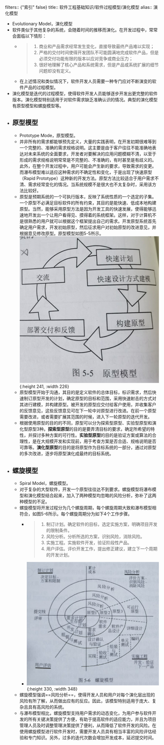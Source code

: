 filters:: {"索引" false}
title:: 软件工程基础知识/软件过程模型/演化模型
alias:: 演化模型

- Evolutionary Model，演化模型
- 软件类似于其他复杂的系统，会随着时间的推移而演化。在开发过程中，常常会面临以下情形：
	- > 1. 商业和产品需求经常发生变化，直接导致最终产品难以实现；
	  > 2. 严格的交付时间使得开发团队不可能圆满地完成软件产品，但是必须交付功能有限的版本以应对竞争或商业压力；
	  > 3. 很好地理解了核心产品和系统需求，但是产品或系统扩展的细节问题却没有定义。
	- 在上述情况和类似情况下，软件开发人员需要一种专门应对不断演变的软件产品的过程模型。
- 演化模型是迭代的过程模型，使得软件开发人员能够逐步开发出更完整的软件版本。演化模型特别适用于对软件需求缺乏准确认识的情况。典型的演化模型有原型模型和螺旋模型等。
- ## 原型模型
	- Prototype Mode，原型模型。
	- 并非所有的需求都能够预先定义，大量的实践表明，在开发初期很难等到一个完整的、准确的需求规格说明。这主要是由于客户往往不能准确地表达对未来系统的全面要求，开发者对要解决的应用问题模糊不清，以至于形成的需求规格说明常常是不完整的、不准确的，有时甚至是有歧义的。此外，在整个开发过程中，用户可能会产生新的要求，导致需求的变更。而瀑布模型难以适应这种需求的不确定性和变化，于是出现了快速原型（Rapid Prototype）这种新的开发方法。原型方法比较适合于用户需求不清、需求经常变化的情况。当系统规模不是很大也不太复杂时，采用该方法比较好。
	- 原型是预期系统的一个可执行版本，反映了系统性质的一个选定的子集。一个原型不必满足目标软件的所有约束，其目的是能快速、低成本地构建原型。当然，能够采用原型方法是因为开发工具的快速发展，使得能够迅速地开发出一个让用户看得见、摸得着的系统框架。这样，对于计算机不是很熟悉的用户就可以根据这个框架提出自己的需求。开发原型系统首先确定用户需求，开发初始原型，然后征求用户对初始原型的改进意见，并根据意见修改原型。原型模型如图5-5所示。
	  ![image.png](../assets/image_1651746187382_0.png){:height 241, :width 226}
	- 原型模型开始于沟通，其目的是定义软件的总体目标，标识需求，然后快速制订原型开发的计划，确定原型的目标和范围，采用快速射击的方式对其进行建模，并构建原型。被开发的原型应交付给客户使用，并收集客户的反馈意见，这些反馈意见可在下一轮中对原型进行改进。在前一个原型需要改进，或者需要扩展其范围的时候，进入下一轮原型的迭代开发。
	- 根据使用原型的目的的不同，原型可以分为探索型原型、实验型原型和演化型原型3种。**探索型原型**的目的是要弄清目标的要求，确定所希望的特性，并探讨多种方案的可行性。**实验型原型**的目的是验证方案或算法的合理性，是在大规模开发和实现前，用于考查方案是否合适、规格说明是否可靠等。**演化型原型**的目的是将原型作为目标系统的一部分，通过对原型的多次改进，逐步将原型演化成最终的目标系统。
- ## 螺旋模型
	- Spiral Model，螺旋模型。
	- 对于复杂的大型软件，开发一个原型往往达不到要求。螺旋模型将瀑布模型和演化模型结合起来，加入了两种模型均忽略的风险分析，弥补了这两种模型的不足。
	- 螺旋模型将开发过程分为几个螺旋周期，每个螺旋周期大致和瀑布模型相符合，如图5-6所示。每个螺旋周期分为如下4个工作步骤。
		- > 1. 制订计划。确定软件的目标，选定实施方案，明确项目开发的限制条件。
		  > 2. 风险分析。分析所选的方案，识别风险，消除风险。
		  > 3. 实施工程。实施软件开发，验证阶段性产品。
		  > 4. 用户评估。评价开发工作，提出修正建议，建立下一个周期的开发计划。
		- ![image.png](../assets/image_1651746216182_0.png){:height 330, :width 348}
	- 螺旋模型强调==风险分析==，使得开发人员和用户对每个演化层出现的风险有所了解，从而做出应有的反应。因此，该模型特别适用于庞大、复杂且具有高风险的系统。
	- 与瀑布模型相比，螺旋模型支持用户需求的动态变化，为用户参与软件开发的所有关键决策提供了方便，有助于提高软件的适应能力，并且为项目管理人员及时调整管理决策提供了便利，从而降低了软件开发的风险。在使用螺旋模型进行软件开发时，需要开发人员具有相当丰富的风险评估经验和专门知识。另外，过多的迭代次数会增加开发成本，延迟提交时间。